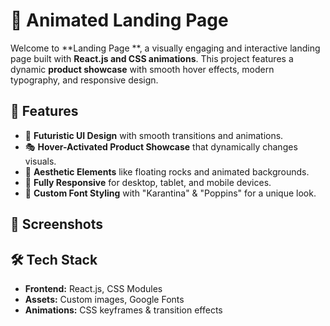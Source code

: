 # 🚀 Animated Landing Page  

Welcome to **Landing Page **, a visually engaging and interactive landing page built with **React.js and CSS animations**. This project features a dynamic **product showcase** with smooth hover effects, modern typography, and responsive design.

## 🌟 Features
- 🎨 **Futuristic UI Design** with smooth transitions and animations.
- 🎭 **Hover-Activated Product Showcase** that dynamically changes visuals.
- 🎵 **Aesthetic Elements** like floating rocks and animated backgrounds.
- 🎯 **Fully Responsive** for desktop, tablet, and mobile devices.
- 🎉 **Custom Font Styling** with "Karantina" & "Poppins" for a unique look.

## 📸 Screenshots


## 🛠️ Tech Stack
- **Frontend:** React.js, CSS Modules
- **Assets:** Custom images, Google Fonts
- **Animations:** CSS keyframes & transition effects

 

